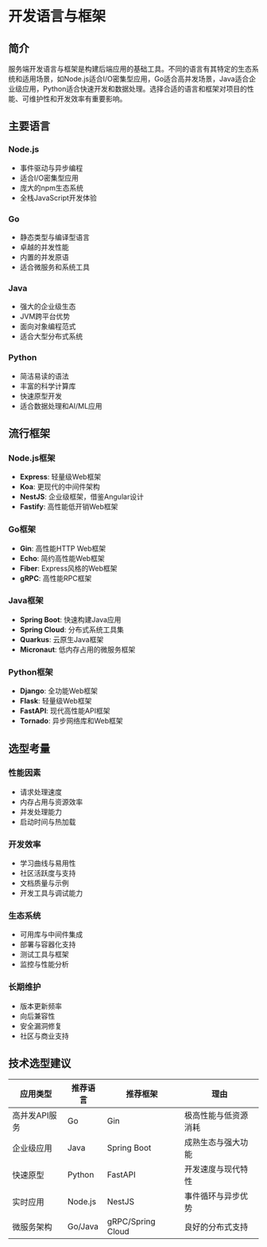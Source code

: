 # 开发语言与框架

## 简介

服务端开发语言与框架是构建后端应用的基础工具。不同的语言有其特定的生态系统和适用场景，如Node.js适合I/O密集型应用，Go适合高并发场景，Java适合企业级应用，Python适合快速开发和数据处理。选择合适的语言和框架对项目的性能、可维护性和开发效率有重要影响。

## 主要语言

### Node.js
- 事件驱动与异步编程
- 适合I/O密集型应用
- 庞大的npm生态系统
- 全栈JavaScript开发体验

### Go
- 静态类型与编译型语言
- 卓越的并发性能
- 内置的并发原语
- 适合微服务和系统工具

### Java
- 强大的企业级生态
- JVM跨平台优势
- 面向对象编程范式
- 适合大型分布式系统

### Python
- 简洁易读的语法
- 丰富的科学计算库
- 快速原型开发
- 适合数据处理和AI/ML应用

## 流行框架

### Node.js框架
- **Express**: 轻量级Web框架
- **Koa**: 更现代的中间件架构
- **NestJS**: 企业级框架，借鉴Angular设计
- **Fastify**: 高性能低开销Web框架

### Go框架
- **Gin**: 高性能HTTP Web框架
- **Echo**: 简约高性能Web框架
- **Fiber**: Express风格的Web框架
- **gRPC**: 高性能RPC框架

### Java框架
- **Spring Boot**: 快速构建Java应用
- **Spring Cloud**: 分布式系统工具集
- **Quarkus**: 云原生Java框架
- **Micronaut**: 低内存占用的微服务框架

### Python框架
- **Django**: 全功能Web框架
- **Flask**: 轻量级Web框架
- **FastAPI**: 现代高性能API框架
- **Tornado**: 异步网络库和Web框架

## 选型考量

### 性能因素
- 请求处理速度
- 内存占用与资源效率
- 并发处理能力
- 启动时间与热加载

### 开发效率
- 学习曲线与易用性
- 社区活跃度与支持
- 文档质量与示例
- 开发工具与调试能力

### 生态系统
- 可用库与中间件集成
- 部署与容器化支持
- 测试工具与框架
- 监控与性能分析

### 长期维护
- 版本更新频率
- 向后兼容性
- 安全漏洞修复
- 社区与商业支持

## 技术选型建议

| 应用类型 | 推荐语言 | 推荐框架 | 理由 |
|---------|---------|---------|------|
| 高并发API服务 | Go | Gin | 极高性能与低资源消耗 |
| 企业级应用 | Java | Spring Boot | 成熟生态与强大功能 |
| 快速原型 | Python | FastAPI | 开发速度与现代特性 |
| 实时应用 | Node.js | NestJS | 事件循环与异步优势 |
| 微服务架构 | Go/Java | gRPC/Spring Cloud | 良好的分布式支持 | 